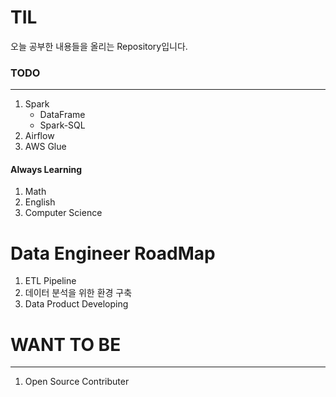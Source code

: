 # TIL

오늘 공부한 내용들을 올리는 Repository입니다.

### TODO
---

1. Spark
    - DataFrame
    - Spark-SQL
2. Airflow
3. AWS Glue

#### Always Learning
1. Math
2. English
3. Computer Science

# Data Engineer RoadMap
1. ETL Pipeline
2. 데이터 분석을 위한 환경 구축
3. Data Product Developing

# WANT TO BE
---
1. Open Source Contributer
